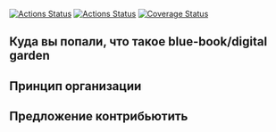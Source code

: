 [![Actions Status](https://github.com/TyVik/blue-book/workflows/Tests/badge.svg)](https://github.com/TyVik/blue-book/actions)
[![Actions Status](https://github.com/TyVik/blue-book/workflows/Build/badge.svg)](https://github.com/TyVik/blue-book/actions)
[![Coverage Status](https://coveralls.io/repos/github/TyVik/blue-book/badge.svg?branch=main)](https://coveralls.io/github/TyVik/blue-book?branch=main)

## Куда вы попали, что такое blue-book/digital garden

## Принцип организации

## Предложение контрибьютить
